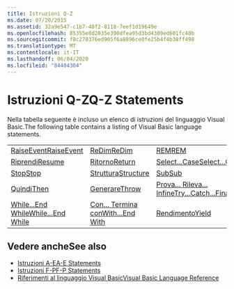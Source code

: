 ```yaml
---
title: Istruzioni Q-Z
ms.date: 07/20/2015
ms.assetid: 32a9e547-c1b7-40f2-8118-7eef1d19649e
ms.openlocfilehash: 85355e8d2035e390dfea95d3bd4309ed601fc48b
ms.sourcegitcommit: f8c270376ed905f6a8896ce0fe25b4f4b38ff498
ms.translationtype: MT
ms.contentlocale: it-IT
ms.lasthandoff: 06/04/2020
ms.locfileid: "84404304"
---
```

# <a name="q-z-statements"></a><span data-ttu-id="19e7f-102">Istruzioni Q-Z</span><span class="sxs-lookup"><span data-stu-id="19e7f-102">Q-Z Statements</span></span>
<span data-ttu-id="19e7f-103">Nella tabella seguente è incluso un elenco di istruzioni del linguaggio Visual Basic.</span><span class="sxs-lookup"><span data-stu-id="19e7f-103">The following table contains a listing of Visual Basic language statements.</span></span>  
  
|||||  
|---|---|---|---|  
|[<span data-ttu-id="19e7f-104">RaiseEvent</span><span class="sxs-lookup"><span data-stu-id="19e7f-104">RaiseEvent</span></span>](raiseevent-statement.md)|[<span data-ttu-id="19e7f-105">ReDim</span><span class="sxs-lookup"><span data-stu-id="19e7f-105">ReDim</span></span>](redim-statement.md)|[<span data-ttu-id="19e7f-106">REM</span><span class="sxs-lookup"><span data-stu-id="19e7f-106">REM</span></span>](rem-statement.md)|[<span data-ttu-id="19e7f-107">RemoveHandler</span><span class="sxs-lookup"><span data-stu-id="19e7f-107">RemoveHandler</span></span>](removehandler-statement.md)|  
|[<span data-ttu-id="19e7f-108">Riprendi</span><span class="sxs-lookup"><span data-stu-id="19e7f-108">Resume</span></span>](resume-statement.md)|[<span data-ttu-id="19e7f-109">Ritorno</span><span class="sxs-lookup"><span data-stu-id="19e7f-109">Return</span></span>](return-statement.md)|[<span data-ttu-id="19e7f-110">Select...Case</span><span class="sxs-lookup"><span data-stu-id="19e7f-110">Select...Case</span></span>](select-case-statement.md)|[<span data-ttu-id="19e7f-111">Set</span><span class="sxs-lookup"><span data-stu-id="19e7f-111">Set</span></span>](set-statement.md)|  
|[<span data-ttu-id="19e7f-112">Stop</span><span class="sxs-lookup"><span data-stu-id="19e7f-112">Stop</span></span>](stop-statement.md)|[<span data-ttu-id="19e7f-113">Struttura</span><span class="sxs-lookup"><span data-stu-id="19e7f-113">Structure</span></span>](structure-statement.md)|[<span data-ttu-id="19e7f-114">Sub</span><span class="sxs-lookup"><span data-stu-id="19e7f-114">Sub</span></span>](sub-statement.md)|[<span data-ttu-id="19e7f-115">SyncLock</span><span class="sxs-lookup"><span data-stu-id="19e7f-115">SyncLock</span></span>](synclock-statement.md)|  
|[<span data-ttu-id="19e7f-116">Quindi</span><span class="sxs-lookup"><span data-stu-id="19e7f-116">Then</span></span>](then-statement.md)|[<span data-ttu-id="19e7f-117">Generare</span><span class="sxs-lookup"><span data-stu-id="19e7f-117">Throw</span></span>](throw-statement.md)|[<span data-ttu-id="19e7f-118">Prova... Rileva... Infine</span><span class="sxs-lookup"><span data-stu-id="19e7f-118">Try...Catch...Finally</span></span>](try-catch-finally-statement.md)|[<span data-ttu-id="19e7f-119">Usando</span><span class="sxs-lookup"><span data-stu-id="19e7f-119">Using</span></span>](using-statement.md)|  
|[<span data-ttu-id="19e7f-120">While...End While</span><span class="sxs-lookup"><span data-stu-id="19e7f-120">While...End While</span></span>](while-end-while-statement.md)|[<span data-ttu-id="19e7f-121">Con... Termina con</span><span class="sxs-lookup"><span data-stu-id="19e7f-121">With...End With</span></span>](with-end-with-statement.md)|[<span data-ttu-id="19e7f-122">Rendimento</span><span class="sxs-lookup"><span data-stu-id="19e7f-122">Yield</span></span>](yield-statement.md)||  
  
## <a name="see-also"></a><span data-ttu-id="19e7f-123">Vedere anche</span><span class="sxs-lookup"><span data-stu-id="19e7f-123">See also</span></span>

- [<span data-ttu-id="19e7f-124">Istruzioni A-E</span><span class="sxs-lookup"><span data-stu-id="19e7f-124">A-E Statements</span></span>](a-e-statements.md)
- [<span data-ttu-id="19e7f-125">Istruzioni F-P</span><span class="sxs-lookup"><span data-stu-id="19e7f-125">F-P Statements</span></span>](f-p-statements.md)
- [<span data-ttu-id="19e7f-126">Riferimenti al linguaggio Visual Basic</span><span class="sxs-lookup"><span data-stu-id="19e7f-126">Visual Basic Language Reference</span></span>](../index.md)
